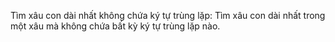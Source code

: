 Tìm xâu con dài nhất không chứa ký tự trùng lặp: Tìm xâu con dài nhất trong một xâu mà không chứa bất kỳ ký tự trùng lặp nào.